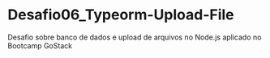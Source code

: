 # Desafio06_Typeorm-Upload-File
Desafio sobre banco de dados e upload de arquivos no Node.js aplicado no Bootcamp GoStack
